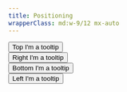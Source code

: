 ```yaml
---
title: Positioning
wrapperClass: md:w-9/12 mx-auto
---
```


<div class="container h-full rounded-md bg-surface-1 p-24">
	<div class="flex justify-center border-b border-alpha-1 mb-24 pb-24">
		<button type="button" class="vv-button vv-tooltip vv-tooltip--top">Top
			<span inert role="tooltip" class="vv-tooltip__content">I'm a tooltip</span>
		</button>
	</div>
	<div class="flex justify-center border-b border-alpha-1 mb-24 pb-24">
		<button type="button" class="vv-button vv-tooltip vv-tooltip--right">Right
			<span inert role="tooltip" class="vv-tooltip__content">I'm a tooltip</span>
		</button>
	</div>
	<div class="flex justify-center border-b border-alpha-1 mb-24 pb-24">
		<button type="button" class="vv-button vv-tooltip vv-tooltip--bottom">Bottom
			<span inert role="tooltip" class="vv-tooltip__content">I'm a tooltip</span>
		</button>
	</div>
	<div class="flex justify-center">
		<button type="button" class="vv-button vv-tooltip vv-tooltip--left">Left
			<span inert role="tooltip" class="vv-tooltip__content">I'm a tooltip</span>
		</button>
	</div>
</div>

